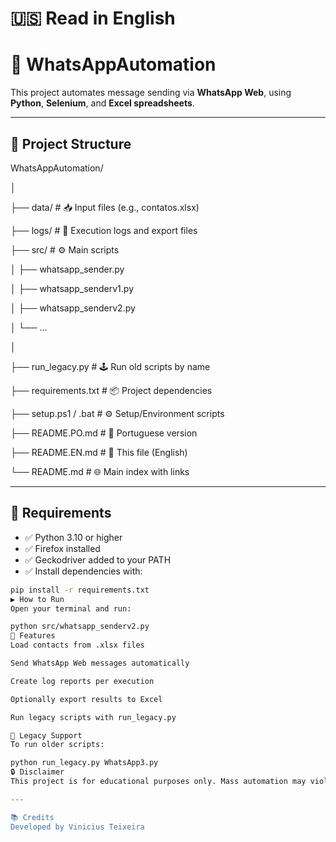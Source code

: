 # 🇺🇸 Read in English

# 💬 WhatsAppAutomation

This project automates message sending via **WhatsApp Web**, using **Python**, **Selenium**, and **Excel spreadsheets**.

---

## 📁 Project Structure

WhatsAppAutomation/

│

├── data/ # 📥 Input files (e.g., contatos.xlsx)

├── logs/ # 🧾 Execution logs and export files

├── src/ # ⚙️ Main scripts

│ ├── whatsapp_sender.py

│ ├── whatsapp_senderv1.py

│ ├── whatsapp_senderv2.py

│ └── ...

│

├── run_legacy.py # 🕹️ Run old scripts by name

├── requirements.txt # 📦 Project dependencies

├── setup.ps1 / .bat # ⚙️ Setup/Environment scripts

├── README.PO.md # 📘 Portuguese version

├── README.EN.md # 📗 This file (English)

└── README.md # 🌐 Main index with links

---

## 🧰 Requirements

- ✅ Python 3.10 or higher  
- ✅ Firefox installed  
- ✅ Geckodriver added to your PATH  
- ✅ Install dependencies with:

```bash
pip install -r requirements.txt
▶️ How to Run
Open your terminal and run:

python src/whatsapp_senderv2.py
📝 Features
Load contacts from .xlsx files

Send WhatsApp Web messages automatically

Create log reports per execution

Optionally export results to Excel

Run legacy scripts with run_legacy.py

🧪 Legacy Support
To run older scripts:

python run_legacy.py WhatsApp3.py
🔒 Disclaimer
This project is for educational purposes only. Mass automation may violate WhatsApp's Terms of Use.

---

📚 Credits
Developed by Vinicius Teixeira

